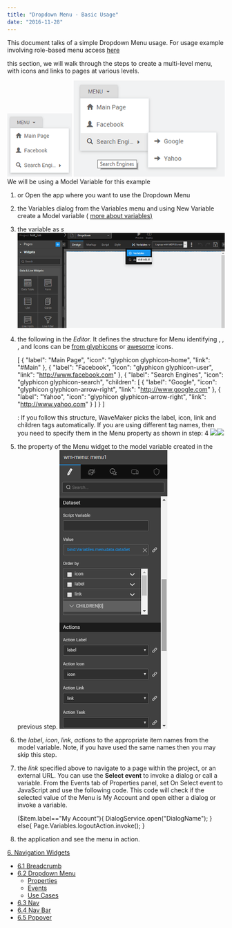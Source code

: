 ```yaml
---
title: "Dropdown Menu - Basic Usage"
date: "2016-11-28"
---
```


This document talks of a simple Dropdown Menu usage. For usage example involving role-based menu access [here](/learn/how-tos/restricting-menu-item-display-based-user-role/)

this section, we will walk through the steps to create a multi-level menu, with icons and links to pages at various levels.

[![](../assets/menu_run1.png)](../assets/menu_run1.png) [![](../assets/menu_run2.png)](../assets/menu_run2.png) We will be using a Model Variable for this example

1. or Open the app where you want to use the Dropdown Menu
2. the Variables dialog from the Variables menu and using New Variable create a Model variable ( [more about variables)](/learn/app-development/variables/model-variable/)
3. the variable as _s_ [![](../assets/Dropdown_Var_create.png)](../assets/Dropdown_Var_create.png)
4. the following in the _Editor._ It defines the structure for Menu identifying , , , and Icons can be [from glyphicons](http://glyphicons.com/) or [awesome](https://fortawesome.github.io/Font-Awesome/cheatsheet/) icons.
    
    \[
      {
        "label": "Main Page",
        "icon": "glyphicon glyphicon-home",
        "link": "#Main"
      },
      {
        "label": "Facebook",
        "icon": "glyphicon glyphicon-user",
        "link": "http://www.facebook.com"
      },
      {
        "label": "Search Engines",
        "icon": "glyphicon glyphicon-search",
        "children": \[
          {
            "label": "Google",
            "icon": "glyphicon glyphicon-arrow-right",
            "link": "http://www.google.com"
          },
          {
            "label": "Yahoo",
            "icon": "glyphicon glyphicon-arrow-right",
            "link": "http://www.yahoo.com"
          }
        \]
      }
    \]
    
    : If you follow this structure, WaveMaker picks the label, icon, link and children tags automatically. If you are using different tag names, then you need to specify them in the Menu property as shown in step: 4 [![](https://www.wavemaker.com../assets/fieldeditor.png)![](https://www.wavemaker.com../assets/fieldeditor.png)](https://www.wavemaker.com../assets/fieldeditor.png)
5. the property of the Menu widget to the model variable created in the previous step. [![](../assets/menu_props.png)](../assets/menu_props.png)
6. the _label_, _icon_, _link_, _actions_ to the appropriate item names from the model variable. Note, if you have used the same names then you may skip this step.
7. the _link_ specified above to navigate to a page within the project, or an external URL. You can use the **Select event** to invoke a dialog or call a variable. From the Events tab of Properties panel, set On Select event to JavaScript and use the following code. This code will check if the selected value of the Menu is My Account and open either a dialog or invoke a variable.
    
    ($item.label=="My Account"){
       DialogService.open("DialogName");
       }
    else{
       Page.Variables.logoutAction.invoke();
      }
    
8. the application and see the menu in action.

[6\. Navigation Widgets](/learn/app-development/widgets/widget-library/#nav-widgets)

- [6.1 Breadcrumb](/learn/app-development/widgets/navigation/breadcrumb/)
- [6.2 Dropdown Menu](/learn/app-development/widgets/navigation/dropdown-menu/)
    - [Properties](/learn/app-development/widgets/navigation/dropdown-menu/#properties)
    - [Events](/learn/app-development/widgets/navigation/dropdown-menu/#events)
    - [Use Cases](/learn/app-development/widgets/navigation/dropdown-menu-use-cases/)
- [6.3 Nav](/learn/app-development/widgets/navigation/nav/)
- [6.4 Nav Bar](/learn/app-development/widgets/navigation/nav-bar/)
- [6.5 Popover](/learn/app-development/widgets/navigation/popover/)
